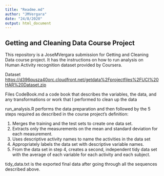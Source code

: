 ```yaml
---
title: "Readme.md"
author: "JMVergara"
date: "24/8/2020"
output: html_document
---
```



## Getting and Cleaning Data Course Project
This repository is a JoseMVergara submission for Getting and Cleaning Data course project. It has the instructions on how to run analysis on Human Activity recognition dataset provided by Coursera.

Dataset
https://d396qusza40orc.cloudfront.net/getdata%2Fprojectfiles%2FUCI%20HAR%20Dataset.zip

Files
CodeBook.md a code book that describes the variables, the data, and any transformations or work that I performed to clean up the data

run_analysis.R performs the data preparation and then followed by the 5 steps required as described in the course project’s definition:
  1. Merges the training and the test sets to create one data set.
  2. Extracts only the measurements on the mean and standard deviation for each measurement.
  3. Uses descriptive activity names to name the activities in the data set
  4. Appropriately labels the data set with descriptive variable names.
  5. From the data set in step 4, creates a second, independent tidy data set with the average of each variable for each activity and each subject.
  
tidy_data.txt is the exported final data after going through all the sequences described above.
